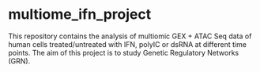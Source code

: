 # multiome_ifn_project
This repository contains the analysis of multiomic GEX + ATAC Seq data of human cells treated/untreated with IFN, polyIC or dsRNA at different time points. The aim of this project is to study Genetic Regulatory Networks (GRN).
